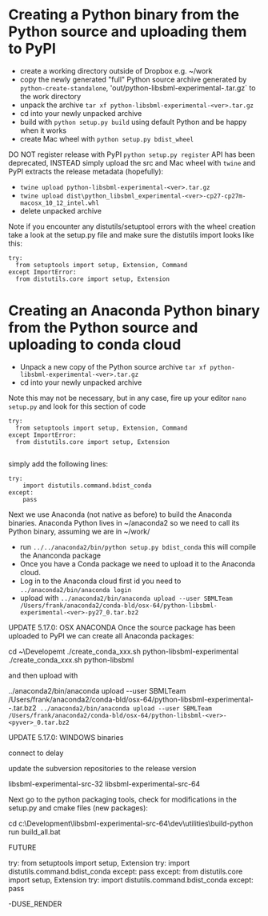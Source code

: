 # Creating a Python binary from the Python source and uploading them to PyPI

* create a working directory outside of Dropbox e.g. ~/work
* copy the newly generated "full" Python source archive generated by `python-create-standalone`, 'out/python-libsbml-experimental-<ver>.tar.gz` to the work directory
* unpack the archive `tar xf python-libsbml-experimental-<ver>.tar.gz`
* cd into your newly unpacked archive
* build with `python setup.py build` using default Python and be happy when it works
* create Mac wheel with `python setup.py bdist_wheel`

DO NOT register release with PyPI `python setup.py register` API has been deprecated, INSTEAD simply upload the src and Mac wheel with `twine` and PyPI extracts the release metadata (hopefully):

* `twine upload python-libsbml-experimental-<ver>.tar.gz`
* `twine upload dist\python_libsbml_experimental-<ver>-cp27-cp27m- macosx_10_12_intel.whl`
* delete unpacked archive

Note if you encounter any distutils/setuptool errors with the wheel creation take a look at the setup.py file and make sure the distutils import looks like this:

```
try:
  from setuptools import setup, Extension, Command
except ImportError:
  from distutils.core import setup, Extension
```

# Creating an Anaconda Python binary from the Python source and uploading to conda cloud

* Unpack a new copy of the Python source archive `tar xf python-libsbml-experimental-<ver>.tar.gz`
* cd into your newly unpacked archive

Note this may not be necessary, but in any case, fire up your editor `nano setup.py` and look for this section of code

```
try:
  from setuptools import setup, Extension, Command
except ImportError:
  from distutils.core import setup, Extension
  
```

simply add the following lines:

```
try:
    import distutils.command.bdist_conda
except:
    pass  

```

Next we use Anaconda (not native as before) to build the Anaconda binaries. Anaconda Python lives in ~/anaconda2 so we need to call its Python binary, assuming we are in ~/work/<archive>

* run `../../anaconda2/bin/python setup.py bdist_conda` this will compile the Ananconda package
* Once you have a Conda package we need to upload it to the Anaconda cloud. 
* Log in to the Anaconda cloud first id you need to `../anaconda2/bin/anaconda login`
* upload with `../anaconda2/bin/anaconda upload --user SBMLTeam /Users/frank/anaconda2/conda-bld/osx-64/python-libsbml-experimental-<ver>-py27_0.tar.bz2`

UPDATE 5.17.0: OSX ANACONDA 
Once the source package has been uploaded to PyPI we can create all Anaconda packages:

 cd ~\Developemt
 ./create_conda_xxx.sh python-libsbml-experimental
 ./create_conda_xxx.sh python-libsbml

and then upload with 

 ../anaconda2/bin/anaconda upload --user SBMLTeam /Users/frank/anaconda2/conda-bld/osx-64/python-libsbml-experimental-<ver>-<pyver>.tar.bz2`
 ../anaconda2/bin/anaconda upload --user SBMLTeam /Users/frank/anaconda2/conda-bld/osx-64/python-libsbml-<ver>-<pyver>_0.tar.bz2`
 
UPDATE 5.17.0: WINDOWS binaries

connect to delay

update the subversion repositories to the release version

 libsbml-experimental-src-32
 libsbml-experimental-src-64 

Next go to the python packaging tools, check for modifications in the setup.py and cmake files (new packages):

 cd c:\Development\libsbml-experimental-src-64\dev\utilities\build-python\
 run build_all.bat

FUTURE

try:
  from setuptools import setup, Extension
  try: 
    import distutils.command.bdist_conda
  except: 
    pass
except:
  from distutils.core import setup, Extension
  try: 
    import distutils.command.bdist_conda
  except: 
    pass
    


-DUSE_RENDER

